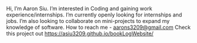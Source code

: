 Hi, I’m Aaron Siu. I’m interested in Coding and gaining work experience/internships. I’m currently openly looking for internships and jobs. I’m also looking to collaborate on mini-projects to expand my knowledge of software.
How to reach me - aarons3209@gmail.com
Check this project out https://asiu3209.github.io/bookLogWebsite/
